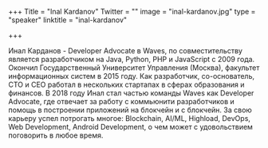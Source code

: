 +++
Title = "Inal Kardanov"
Twitter = ""
image = "inal-kardanov.jpg"
type = "speaker"
linktitle = "inal-kardanov"

+++

Инал Карданов - Developer Advocate в Waves, по совместительству является разработчиком на Java, Python, PHP и JavaScript с 2009 года. Окончил Государственный Университет Управления (Москва), факультет информационных систем в 2015 году. Как разработчик, со-основатель, CTO и CEO работал в нескольких стартапах в сферах образования и финансов.
В 2018 году Инал стал частью команды Waves как Developer Advocate, где отвечает за работу с коммьюнити разработчиков и помощь в построении приложений на блокчейн и с блокчейн.
За свою карьеру успел потрогать многое: Blockchain, AI/ML, Highload, DevOps, Web Development, Android Development, о чем может с удовольствием поговорить в любое время.
